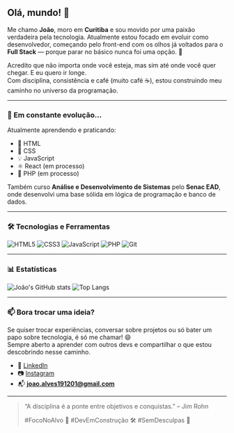 ## Olá, mundo! 👋

Me chamo **João**, moro em **Curitiba** e sou movido por uma paixão verdadeira pela tecnologia. Atualmente estou focado em evoluir como desenvolvedor, começando pelo front-end com os olhos já voltados para o **Full Stack** — porque parar no básico nunca foi uma opção. 🚀

Acredito que não importa onde você esteja, mas sim até onde você quer chegar. E eu quero ir longe.  
Com disciplina, consistência e café (muito café ☕), estou construindo meu caminho no universo da programação.

---

### 🚀 Em constante evolução...

Atualmente aprendendo e praticando:

- 🧱 HTML  
- 🎨 CSS  
- 💡 JavaScript  
- ⚛️ React (em processo)  
- 🐘 PHP (em processo)

Também curso **Análise e Desenvolvimento de Sistemas** pelo **Senac EAD**, onde desenvolvi uma base sólida em lógica de programação e banco de dados.

---

### 🛠️ Tecnologias e Ferramentas

![HTML5](https://img.shields.io/badge/HTML5-E34F26?style=for-the-badge&logo=html5&logoColor=white)
![CSS3](https://img.shields.io/badge/CSS3-1572B6?style=for-the-badge&logo=css3&logoColor=white)
![JavaScript](https://img.shields.io/badge/JavaScript-F7DF1E?style=for-the-badge&logo=javascript&logoColor=black)
![PHP](https://img.shields.io/badge/PHP-777BB4?style=for-the-badge&logo=php&logoColor=white)
![Git](https://img.shields.io/badge/Git-F05032?style=for-the-badge&logo=git&logoColor=white)

---

### 📊 Estatísticas

![João's GitHub stats](https://github-readme-stats.vercel.app/api?username=ErianVT&show_icons=true&theme=radical)
![Top Langs](https://github-readme-stats.vercel.app/api/top-langs/?username=ErianVT&layout=compact&theme=radical)

---

### 📫 Bora trocar uma ideia?

Se quiser trocar experiências, conversar sobre projetos ou só bater um papo sobre tecnologia, é só me chamar! 😄  
Sempre aberto a aprender com outros devs e compartilhar o que estou descobrindo nesse caminho.

- 💼 [LinkedIn](https://www.linkedin.com/in/jo%C3%A3o-alves1912/)
- 📷 [Instagram](https://www.instagram.com/__joao.alves_?igsh=dTkyeDA2Zm50aG9r)
- 📬 **joao.alves191201@gmail.com**

---

> “A disciplina é a ponte entre objetivos e conquistas.” – Jim Rohn  
>
> #FocoNoAlvo 🎯 #DevEmConstrução 🛠️ #SemDesculpas 🚫

